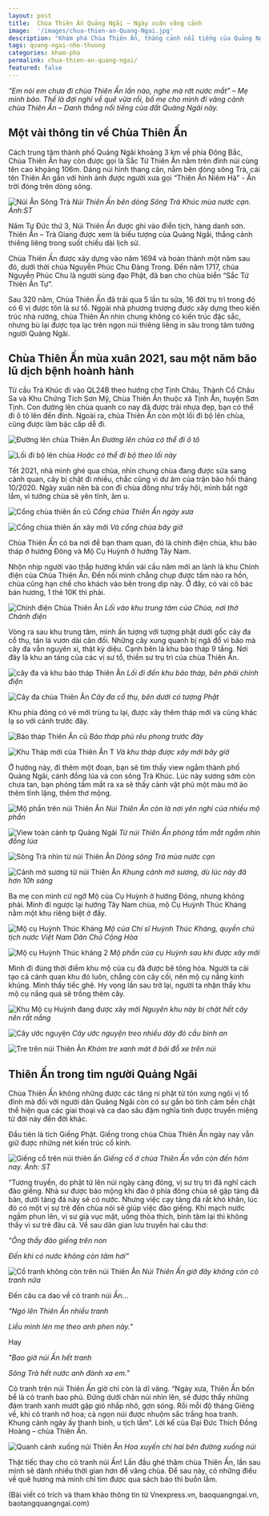 ```yaml
---
layout: post
title:  Chùa Thiên Ấn Quảng Ngãi – Ngày xuân vãng cảnh
image:  '/images/chua-thien-an-Quang-Ngai.jpg'
description: "Khám phá Chùa Thiên Ấn, thắng cảnh nổi tiếng của Quảng Ngãi. Vãng cảnh chùa ngày xuân, nghe câu chuyện lưu truyền từ xa xưa về núi Thiên Ấn và ngôi chùa ở đây"
tags: quang-ngai-nho-thuong
categories: kham-pha
permalink: chua-thien-an-quang-ngai/
featured: false
---
```

_“Em nói em chưa đi chùa Thiên Ấn lần nào, nghe mà rớt nước mắt” – Mẹ mình bảo. Thế là đợi nghỉ về quê vừa rồi, bố mẹ cho mình đi vãng cảnh chùa Thiên Ấn – Danh thắng nổi tiếng của đất Quảng Ngãi này._

## Một vài thông tin về Chùa Thiên Ấn

Cách trung tâm thành phố Quảng Ngãi khoảng 3 km về phía Đông Bắc, Chùa Thiên Ấn hay còn được gọi là Sắc Tứ Thiên Ấn nằm trên đỉnh núi cùng tên cao khoảng 106m. Dáng núi hình thang cân, nằm bên dòng sông Trà, cái tên Thiên Ấn gắn với hình ảnh được người xưa gọi “Thiên Ấn Niêm Hà” - Ấn trời đóng trên dòng sông. 

![Núi Ấn Sông Trà](/images/nui-an-song-tra.png)
_Núi Thiên Ấn bên dòng Sông Trà Khúc mùa nước cạn. Ảnh:ST_

Năm Tự Đức thứ 3, Núi Thiên Ấn được ghi vào điển tịch, hàng danh sơn. Thiên Ấn – Trà Giang được xem là biểu tượng của Quảng Ngãi, thắng cảnh thiêng liêng trong suốt chiều dài lịch sử.

Chùa Thiên Ấn được xây dựng vào năm 1694 và hoàn thành một năm sau đó, dưới thời chúa Nguyễn Phúc Chu Đàng Trong. Đến năm 1717, chúa Nguyễn Phúc Chu là người sùng đạo Phật, đã ban cho chùa biển “Sắc Tứ Thiên Ấn Tự”.

Sau 320 năm, Chùa Thiên Ấn đã trải qua 5 lần tu sửa, 16 đời trụ trì trong đó có 6 vị được tôn là sư tổ. Ngoài nhà phương trượng được xây dựng theo kiến trúc nhà rường, chùa Thiên Ấn nhìn chung không có kiến trúc đặc sắc, nhưng bù lại được tọa lạc trên ngọn núi thiêng liêng in sâu trong tâm tưởng người Quảng Ngãi.

## Chùa Thiên Ấn mùa xuân 2021, sau một năm bão lũ dịch bệnh hoành hành

Từ cầu Trà Khúc đi vào QL24B theo hướng chợ Tịnh Châu, Thành Cổ Châu Sa và Khu Chứng Tích Sơn Mỹ, Chùa Thiên Ấn thuộc xã Tịnh Ấn, huyện Sơn Tịnh. Con đường lên chùa quanh co nay đã được trải nhựa đẹp, bạn có thể đi ô tô lên đến đỉnh. Ngoài ra, chùa Thiên Ấn còn một lối đi bộ lên chùa, cũng được làm bậc cấp dễ đi.

![Đường lên chùa Thiên Ấn](/images/con-duong-len-chua-Thien-An-Quang-Ngai.JPG)
_Đường lên chùa có thể đi ô tô_

![Lối đi bộ lên chùa](/images/Loi-di-bo-nui-Thien-An-Quang-Ngai.JPG)
_Hoặc có thể đi bộ theo lối này_

Tết 2021, nhà mình ghé qua chùa, nhìn chung chùa đang được sửa sang cảnh quan, cây bị chặt đi nhiều, chắc cũng vì dư âm của trận bão hồi tháng 10/2020. Ngày xuân nên bà con đi chùa đông như trẩy hội, mình bất ngờ lắm, vì tưởng chùa sẽ yên tĩnh, âm u.

![Cổng chùa thiên ấn cũ](/images/cong-chua-thien-an-cu.jpg)
_Cổng chùa Thiên Ấn ngày xưa_

![Cổng chùa thiên ấn xây mới](/images/cong-chua-Thien-An-Quang-Ngai-moi.JPG)
_Và cổng chùa bây giờ_

Chùa Thiên Ấn có ba nơi để bạn tham quan, đó là chính điện chùa, khu bảo tháp ở hướng Đông và Mộ Cụ Huỳnh ở hướng Tây Nam.

Nhộn nhịp người vào thắp hướng khấn vái cầu năm mới an lành là khu Chính điện của Chùa Thiên Ấn. Đến nổi mình chẳng chụp được tấm nào ra hồn, chùa cũng hạn chế cho khách vào bên trong dịp này. Ở đây, có vài cô bác bán hương, 1 thẻ 10K thì phải.

![Chính điện Chùa Thiên Ấn](/images/Chua-Thien-An-ngay-tet.JPG)
_Lối vào khu trung tâm của Chùa, nơi thờ Chánh điện_

Vòng ra sau khu trung tâm, mình ấn tượng với tượng phật dưới gốc cây đa cổ thụ, tán lá vươn dài cân đối. Những cây xung quanh bị ngã đổ vì bão mà cây đa vẫn nguyên xi, thật kỳ diệu. Cạnh bên là khu bảo tháp 9 tầng. Nơi đây là khu an táng của các vị sư tổ, thiền sư trụ trì của chùa Thiên Ấn.

![cây đa và khu bảo tháp Thiên Ấn](/images/khuon-vien-chua-thien-an-Quang-Ngai.JPG)
_Lối đi đến khu bảo tháp, bên phải chính điện_

![Cây đa chùa Thiên Ấn](/images/goc-bo-de-chua-Thien-An-Quang-Ngai.JPG)
_Cây đa cổ thụ, bên dưới có tượng Phật_

Khu phía đông có vẻ mới trùng tu lại, được xây thêm tháp mới và cũng khác lạ so với cảnh trước đây.

![Bảo tháp Thiên Ấn cũ](/images/thap-chua-thien-an-Quang-Ngai-cu.jpg)
_Bảo tháp phủ rêu phong trước đây_

![Khu Tháp mới của Thiên Ấn T](/images/bao-thap-chua-Thien-An-Quang-Ngai.JPG)
_Và khu tháp được xây mới bây giờ_

Ở hướng này, đi thêm một đoạn, bạn sẽ tìm thấy view ngắm thành phố Quảng Ngãi, cánh đồng lúa và con sông Trà Khúc. Lúc này sương sớm còn chưa tan, bạn phóng tầm mắt ra xa sẽ thấy cảnh vật phủ một màu mờ ảo thêm tĩnh lặng, thêm thơ mộng.

![Mộ phần trên núi Thiên Ấn](/images/khu-mo-tren-nui-Thien-An-Quang-Ngai.JPG)
_Núi Thiên Ân còn là nơi yên nghỉ của nhiều mộ phần_

![View toàn cảnh tp Quảng Ngãi](/images/nhin-tu-chua-Thien-An-Quang-Ngai.JPG)
_Từ núi Thiên Ấn phóng tầm mắt ngắm nhìn đồng lúa_

![Sông Trà nhìn từ núi Thiên Ấn](/images/nhin-tu-chua-Thien-An-Quang-Ngai1.JPG)
_Dòng sông Trà mùa nước cạn_

![Cảnh mờ sương từ núi Thiên Ấn](/images/view-nhin-tu-chua-thien-an-Quang-Ngai.JPG)
_Khung cảnh mờ sương, dù lúc này đã hơn 10h sáng_

Ba mẹ con mình cứ ngỡ Mộ của Cụ Huỳnh ở hướng Đông, nhưng không phải. Mình đi ngược lại hướng Tây Nam chùa, mộ Cụ Huỳnh Thúc Kháng nằm một khu riêng biệt ở đấy.

![Mộ cụ Huỳnh Thúc Kháng](/images/Mo-cu-huynh-thuc-khang-3.JPG)
_Mộ của Chí sĩ Huỳnh Thúc Kháng, quyền chủ tịch nước Việt Nam Dân Chủ Cộng Hòa_

![Mộ cụ Huỳnh Thúc kháng 2](/images/mo-cu-huynh-thuc-khang-Quang-Ngai2.JPG)
_Mộ phần của cụ Huỳnh sau khi được xây mới_

Mình đi đúng thời điểm khu mộ của cụ đã được bê tông hóa. Người ta cải tạo cả cảnh quan khu đó luôn, chẳng còn cây cối, nên mộ cụ nắng kinh khủng. Mình thấy tiếc ghê. Hy vọng lần sau trở lại, người ta nhận thấy khu mộ cụ nắng quá sẽ trồng thêm cây.

![Khu Mộ cụ Huỳnh đang được xây mới](/images/Mo-cu-Huynh-Thuc-Khang-Quang-Ngai.JPG)
_Nguyên khu này bị chặt hết cây nên rất nắng_

![Cây ước nguyện](/images/cay-uoc-nguyen-Chua-Thien-An.JPG)
_Cây ước nguyện treo nhiều dây đỏ cầu bình an_

![Tre trên núi Thiên Ân](/images/tre-tren-nui-Thien-An.JPG)
_Khóm tre xanh mát ở bãi đỗ xe trên núi_

## Thiên Ấn trong tim người Quảng Ngãi

Chùa Thiên Ấn không những được các tăng ni phật tử tôn xưng ngôi vị tổ đình mà đối với người dân Quảng Ngãi còn có sự gắn bó tình cảm bền chặt thể hiện qua các giai thoại và ca dao sâu đậm nghĩa tình được truyền miệng từ đời này đến đời khác.

Đầu tiên là tích Giếng Phật. Giếng trong chùa Chùa Thiên Ấn ngày nay vẫn giữ được những nét kiến trúc cổ kính.

![Giếng cổ trên núi thiên ấn](/images/gieng-co-chua-Thien-An-Quang-Ngai.jpg)
_Giếng cổ ở chùa Thiên Ấn vẫn còn đến hôm nay. Ảnh: ST_

“Tương truyền, do phật tử lên núi ngày càng đông, vị sư trụ trì đã nghĩ cách đào giếng. Nhà sư được báo mộng khi đào ở phía đông chùa sẽ gặp tảng đá bàn, dưới tảng đá này sẽ có nước. Nhưng việc cạy tảng đá rất khó khăn, lúc đó có một vị sự trẻ đến chùa nói sẽ giúp việc đào giếng. Khi mạch nước ngầm phun lên, vị sư già vục mặt, uống thỏa thích, bình tâm lại thì không thấy vì sư trẻ đâu cả. Về sau dân gian lưu truyền hai câu thơ: 

_"Ông thầy đào giếng trên non_

_Đến khi có nước không còn tăm hơi"_

![Cổ tranh không còn trên núi Thiên Ấn](/images/cay-co-nui-Thien-An-Quang-Ngai.JPG)
_Núi Thiên Ấn giờ đây không còn cỏ tranh nữa_

Đến câu ca dao về cỏ tranh núi Ấn…

_"Ngó lên Thiên Ấn nhiều tranh_

_Liều mình lén mẹ theo anh phen này."_

Hay 

_"Bao giờ núi Ấn hết tranh_

_Sông Trà hết nước anh đành xa em."_

Cỏ tranh trên núi Thiên Ấn giờ chỉ còn là dĩ vãng. “Ngày xưa, Thiên Ấn bốn bề là cỏ tranh bao phủ. Đứng dưới chân núi nhìn lên, sẽ được thấy những đám tranh xanh mướt gặp gió nhấp nhô, gợn sóng. Rồi mỗi độ tháng Giêng về, khi cỏ tranh nở hoa; cả ngọn núi được nhuộm sắc trắng hoa tranh. Khung cảnh ngày ấy thanh bình, u tịch lắm”. Lời kể của Đại Đức Thích Đồng Hoàng – chùa Thiên Ấn.

![Quanh cảnh xuống núi Thiên Ấn](/images/phong-canh-duong-xuong-nui-Thien-An.JPG)
_Hoa xuyến chi hai bên đường xuống núi_

Thật tiếc thay cho cỏ tranh núi Ấn! Lần đầu ghé thăm chùa Thiên Ấn, lần sau mình sẽ dành nhiều thời gian hơn để vãng chùa. Để sau này, có những điều về quê hương mà mình chỉ tìm được qua sách báo thì buồn lắm.

(Bài viết có trích và tham khảo thông tin từ Vnexpress.vn, baoquangngai.vn, baotangquangngai.com)

